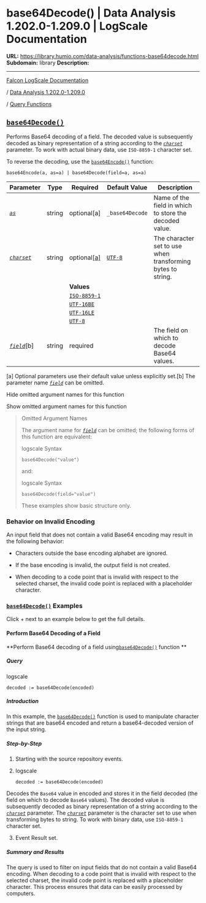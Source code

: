 # base64Decode() | Data Analysis 1.202.0-1.209.0 | LogScale Documentation

**URL:** https://library.humio.com/data-analysis/functions-base64decode.html
**Subdomain:** library
**Description:** 

---

[Falcon LogScale Documentation](https://library.humio.com)

/ [Data Analysis 1.202.0-1.209.0](data-analysis-docs.html)

/ [Query Functions](functions.html)

## [`base64Decode()`](functions-base64decode.html "base64Decode\(\)")

Performs Base64 decoding of a field. The decoded value is subsequently decoded as binary representation of a string according to the [_`charset`_](functions-base64decode.html#query-functions-base64decode-charset) parameter. To work with actual binary data, use `ISO-8859-1` character set. 

To reverse the decoding, use the [`base64Encode()`](functions-base64encode.html "base64Encode\(\)") function: 
    
    
    base64Encode(a, as=a) | base64Decode(field=a, as=a)

Parameter| Type| Required| Default Value| Description  
---|---|---|---|---  
[ _`as`_](functions-base64decode.html#query-functions-base64decode-as)|  string| optional[a] | `_base64Decode`|  Name of the field in which to store the decoded value.   
[_`charset`_](functions-base64decode.html#query-functions-base64decode-charset)|  string| optional[[a]](functions-base64decode.html#ftn.table-functions-base64decode-optparamfn) | [`UTF-8`](functions-base64decode.html#query-functions-base64decode-charset-option-utf-8)|  The character set to use when transforming bytes to string.   
|  |  | **Values**  
|  |  | [`ISO-8859-1`](functions-base64decode.html#query-functions-base64decode-charset-option-iso-8859-1)|   
|  |  | [`UTF-16BE`](functions-base64decode.html#query-functions-base64decode-charset-option-utf-16be)|   
|  |  | [`UTF-16LE`](functions-base64decode.html#query-functions-base64decode-charset-option-utf-16le)|   
|  |  | [`UTF-8`](functions-base64decode.html#query-functions-base64decode-charset-option-utf-8)|   
[ _`field`_](functions-base64decode.html#query-functions-base64decode-field)[b]| string| required |  |  The field on which to decode Base64 values.   
[a] Optional parameters use their default value unless explicitly set.[b] The parameter name [_`field`_](functions-base64decode.html#query-functions-base64decode-field) can be omitted.  
  
Hide omitted argument names for this function

Show omitted argument names for this function

> Omitted Argument Names
> 
> The argument name for [_`field`_](functions-base64decode.html#query-functions-base64decode-field) can be omitted; the following forms of this function are equivalent:
> 
> logscale Syntax
>     
>     
>     base64Decode("value")
> 
> and:
> 
> logscale Syntax
>     
>     
>     base64Decode(field="value")
> 
> These examples show basic structure only.

### Behavior on Invalid Encoding

An input field that does not contain a valid Base64 encoding may result in the following behavior: 

  * Characters outside the base encoding alphabet are ignored. 

  * If the base encoding is invalid, the output field is not created. 

  * When decoding to a code point that is invalid with respect to the selected charset, the invalid code point is replaced with a placeholder character. 




### [`base64Decode()`](functions-base64decode.html "base64Decode\(\)") Examples

Click + next to an example below to get the full details.

#### Perform Base64 Decoding of a Field

**Perform Base64 decoding of a field using[`base64Decode()`](functions-base64decode.html "base64Decode\(\)") function **

##### Query

logscale
    
    
    decoded := base64Decode(encoded)

##### Introduction

In this example, the [`base64Decode()`](functions-base64decode.html "base64Decode\(\)") function is used to manipulate character strings that are base64 encoded and return a base64-decoded version of the input string. 

##### Step-by-Step

  1. Starting with the source repository events.

  2. logscale
         
         decoded := base64Decode(encoded)

Decodes the `Base64` value in encoded and stores it in the field decoded (the field on which to decode `Base64` values). The decoded value is subsequently decoded as binary representation of a string according to the [_`charset`_](functions-base64decode.html#query-functions-base64decode-charset) parameter. The [_`charset`_](functions-base64decode.html#query-functions-base64decode-charset) parameter is the character set to use when transforming bytes to string. To work with binary data, use `ISO-8859-1` character set. 

  3. Event Result set.




##### Summary and Results

The query is used to filter on input fields that do not contain a valid Base64 encoding. When decoding to a code point that is invalid with respect to the selected charset, the invalid code point is replaced with a placeholder character. This process ensures that data can be easily processed by computers.
